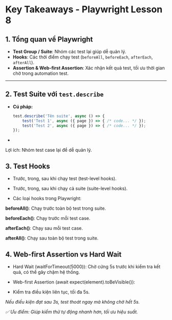 # Key Takeaways - Playwright Lesson 8

## 1. Tổng quan về Playwright  
- **Test Group / Suite**: Nhóm các test lại giúp dễ quản lý.  
- **Hooks**: Các thời điểm chạy test (`beforeAll`, `beforeEach`, `afterEach`, `afterAll`).  
- **Assertion & Web-first Assertion**: Xác nhận kết quả test, tối ưu thời gian chờ trong automation test.

---

## 2. Test Suite với `test.describe`  
- **Cú pháp:**  
  ```js
  test.describe('Tên suite', async () => { 
      test('Test 1', async ({ page }) => { /* code... */ });
      test('Test 2', async ({ page }) => { /* code... */ });
  });
-
Lợi ích: Nhóm test case lại để dễ quản lý.

## 3. Test Hooks
- Trước, trong, sau khi chạy test (test-level hooks).

- Trước, trong, sau khi chạy cả suite (suite-level hooks).

- Các loại hooks trong Playwright:

**beforeAll()**: Chạy trước toàn bộ test trong suite.

**beforeEach()**: Chạy trước mỗi test case.

**afterEach()**: Chạy sau mỗi test case.

**afterAll()**: Chạy sau toàn bộ test trong suite.

## 4. Web-first Assertion vs Hard Wait
- Hard Wait (waitForTimeout(5000)): Chờ cứng 5s trước khi kiểm tra kết quả, có thể gây chậm hệ thống.

- Web-first Assertion (await expect(element).toBeVisible()):

- Kiểm tra điều kiện liên tục, tối đa 5s.

*Nếu điều kiện đạt sau 3s, test thoát ngay mà không chờ hết 5s.*

*✅ Ưu điểm: Giúp kiểm thử tự động nhanh hơn, tối ưu hiệu suất.*